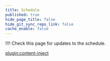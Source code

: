 ```yaml
---
title: Schedule
published: true
hide_page_title: false
hide_git_sync_repo_link: false
cache_enable: false
---
```


!!!! Check this page for updates to the schedule.

[plugin:content-inject](../home/welcome/_week-1)

<!--
# [:fa-calendar-o:Week 1 (May 13-19)](http://edtechuvic.ca/edci335/blog/week-1-may-13-20/)

#### What is learning?<br>
:fa-desktop:[Blog Setup](http://edtechuvic.ca/edci335/wordpress)<br>
:fa-desktop:[FIPPA](https://www.oipc.bc.ca/guidance-documents/1427)<br>
:fa-wordpress:**Publish** Self-Introduction Post<br>
:fa-question-circle:What does it mean to learn something?<br>
:fa-desktop:[Clarissa Sorenson-Unruh Post](https://clarissasorensenunruh.com/2019/04/20/5r-adult-learning-assignment-learning-the-neuroscience-and-the-neuromyths/)<br>
:fa-question-circle:How does digital technology influence society? You?<br>
:fa-book:**Read** [Teaching in a Digital Age (Ch. 2)](https://opentextbc.ca/teachinginadigitalage)<br>
:fa-users: Form your cooperative groups.<br>
:fa-wordpress:**Publish** Blog Post #1 <br>

# [:fa-calendar-o:Week 2 (May 20-26)](http://edtechuvic.ca/edci335/blog/week-2-may-20-26/)<a id="week-2"></a>

#### How do people learn?<br>
:fa-question-circle:Why is learning so difficult?<br>
:fa-question-circle:Why is _interaction_ so important?<br>
:fa-youtube:[Backwards Bicycle](https://www.youtube.com/watch?v=MFzDaBzBlL0)<br>
:fa-book:[Teaching in a Digital Age (Ch. 3-4)](https://opentextbc.ca/teachinginadigitalage)<br>
:fa-inbox:[Learning Design Blueprint (15%)](http://edtechuvic.ca/edci335/assignments/learning-design-blueprint/)<br>
:fa-wordpress: Blog Post #2<br>

# [:fa-calendar-o:Week 3 (May 27 - June 2)](https://edtechuvic.ca/edci335/blog/designing-learning-experiences/)

#### What is involved with designing learning experiences?<br>
:fa-youtube:[Teaching teaching and understanding understanding](https://youtu.be/iMZA80XpP6Y)<br>
:fa-book:[Teaching in Blended Learning Environments, Ch. 2](http://aupress.ca/index.php/books/120229)<br>
:fa-wordpress:Blog Post #3<br>

# [:fa-calendar-o:Week 4 (Jun 3-9)](http://edtechuvic.ca/edci335/blog/week-4-june-3-9/)<a id="week-4"></a>

#### How does technology influence learning?<br>

:fa-question-circle:Which technologies are most effective for learning?<br>
:fa-book:[Teaching in a Digital Age, Ch. 6-7](https://opentextbc.ca/teachinginadigitalage)<br>
:fa-wordpress:Blog Post #4<br>

# [:fa-calendar-o:Week 5 (Jun 10-16)](http://edtechuvic.ca/edci335/blog/week-5-june-10-16/)<a id="week-5"></a>

#### How is learning assessed?<br>
:fa-question-circle: Why is *reflection* important for learning?<br>
#### **SUGGESTED Resources,** don't try to read all of these chapters.
:fa-book: [Teaching in Blended Learning Environments, Ch. 5](http://aupress.ca/index.php/books/120229)<br>
:fa-book: [Assessment Strategies for Online Learning: Engagement and Authenticity, Ch 5, 6, 8, 9](http://aupress.ca/index.php/books/120279)
:fa-pencil: [Interactive Learning Resource - Draft](http://edtechuvic.ca/edci335/interactive-learning-resource)<br>
:fa-wordpress: No blog post this week.<br>


# [:fa-calendar-o:Week 6 (Jun 17-23)](http://edtechuvic.ca/edci335/blog/week-6-june-17-23/)<a id="week-6"></a>

#### :fa-pencil:Peer review of interactive learning resources.<br>
:fa-wordpress:Blog Post #5<br>



# [:fa-calendar-o:Week 7 (Jun 24-28)](http://edtechuvic.ca/edci335/blog/week-7-june-24-28/)<a id="week-7"></a>

#### Summary<br>
:fa-pencil:Interactive Learning Resource - Final Submission
:fa-pencil:Course Experience Survey
-->
